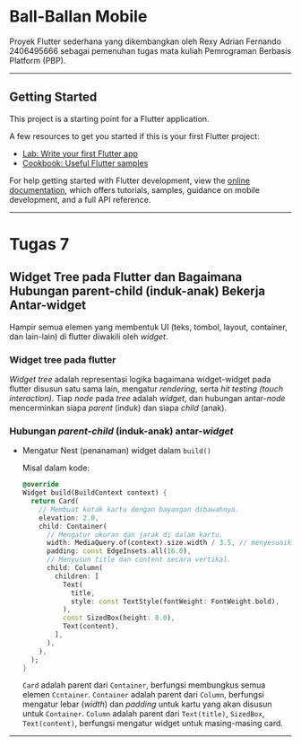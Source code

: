 # Ball-Ballan Mobile

Proyek Flutter sederhana yang dikembangkan oleh Rexy Adrian Fernando 2406495666 sebagai pemenuhan tugas mata kuliah Pemrograman Berbasis Platform (PBP).

---

## Getting Started

This project is a starting point for a Flutter application.

A few resources to get you started if this is your first Flutter project:

- [Lab: Write your first Flutter app](https://docs.flutter.dev/get-started/codelab)
- [Cookbook: Useful Flutter samples](https://docs.flutter.dev/cookbook)

For help getting started with Flutter development, view the
[online documentation](https://docs.flutter.dev/), which offers tutorials,
samples, guidance on mobile development, and a full API reference.

---

# Tugas 7

## Widget Tree pada Flutter dan Bagaimana Hubungan parent-child (induk-anak) Bekerja Antar-widget

Hampir semua elemen yang membentuk UI (teks, tombol, layout, container, dan lain-lain) di flutter diwakili oleh _widget_.

### Widget tree pada flutter

_Widget tree_ adalah representasi logika bagaimana widget-widget pada flutter disusun satu sama lain, mengatur _rendering_, serta _hit testing (touch interaction)_. Tiap _node_ pada _tree_ adalah _widget_, dan hubungan antar-_node_ mencerminkan siapa _parent_ (induk) dan siapa _child_ (anak).

### Hubungan _parent-child_ (induk-anak) antar-_widget_

* Mengatur Nest (penanaman) widget dalam ```build()```

  Misal dalam kode:
  
  ```dart
  @override
  Widget build(BuildContext context) {
    return Card(
      // Membuat kotak kartu dengan bayangan dibawahnya.
      elevation: 2.0,
      child: Container(
        // Mengatur ukuran dan jarak di dalam kartu.
        width: MediaQuery.of(context).size.width / 3.5, // menyesuaikan dengan lebar device yang digunakan.
        padding: const EdgeInsets.all(16.0),
        // Menyusun title dan content secara vertikal.
        child: Column(
          children: [
            Text(
              title,
              style: const TextStyle(fontWeight: FontWeight.bold),
            ),
            const SizedBox(height: 8.0),
            Text(content),
          ],
        ),
      ),
    );
  }
  ```

  ```Card``` adalah parent dari ```Container```, berfungsi membungkus semua elemen ```Ccntainer```.
  ```Container``` adalah parent dari ```Column```, berfungsi mengatur lebar (_width_) dan _padding_ untuk kartu yang akan disusun untuk ```Container```.
  ```Column``` adalah parent dari ```Text(title)```, ```SizedBox```, ```Text(content)```, berfungsi mengatur widget untuk masing-masing card.

  
---
